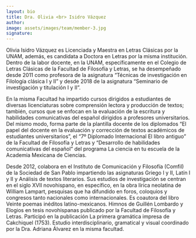 ```yaml
---
layout: bio
title: Dra. Olivia <br> Isidro Vázquez
author:
image: assets/images/team/member-3.jpg
signature:
---
```


Olivia Isidro Vázquez es Licenciada y Maestra en Letras Clásicas por la UNAM, además, es candidata a Doctora en Letras por la misma institución. Dentro de la labor docente, en la UNAM, específicamente en el Colegio de Letras Clásicas de la Facultad de Filosofía y Letras, se ha desempeñado desde 2011 como profesora de la asignatura “Técnicas de investigación en Filología clásica I y II” y desde 2018 de la asignatura “Seminario de investigación y titulación I y II”.

En la misma Facultad ha impartido cursos dirigidos a estudiantes de diversas licenciaturas sobre comprensión lectora y producción de textos; también, cursos que se enfocan en la evaluación de la escritura y habilidades comunicativas del español dirigidos a profesores universitarios. Del mismo modo, forma parte de la plantilla docente de los diplomados “El papel del docente en la evaluación y corrección de textos académicos de estudiantes universitarios”, el “7º Diplomado Internacional El libro antiguo” de la Facultad de Filosofía y Letras y “Desarrollo de habilidades comunicativas del español” del programa La ciencia en tu escuela de la Academia Mexicana de Ciencias.

Desde 2012, colabora en el Instituto de Comunicación y Filosofía (Comfil) de la Sociedad de San Pablo impartiendo las asignaturas Griego I y II, Latín I y II y Análisis de textos literarios. Sus estudios de investigación se centran en el siglo XVII novohispano, en específico, en la obra lírica neolatina de William Lampart, pesquisas que ha difundido en foros, coloquios y congresos tanto nacionales como internacionales. Es coautora del libro Veinte poemas inéditos latino-mexicanos. Himnos de Guillén Lombardo y Elogios en tesis novohispanas publicado por la Facultad de Filosofía y Letras. Participó en la publicación La primera gramática impresa de Cakchiquel (1753). Estudio interdisciplinario, gramatical y visual coordinado por la Dra. Adriana Álvarez en la misma facultad.
